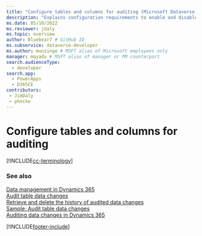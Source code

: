 ```yaml
---
title: "Configure tables and columns for auditing (Microsoft Dataverse) | Microsoft Docs" # Intent and product brand in a unique string of 43-59 chars including spaces
description: "Explains configuration requirements to enable and disable auditing of tables and their columns." # 115-145 characters including spaces. This abstract displays in the search result.
ms.date: 05/10/2022
ms.reviewer: jdaly
ms.topic: overview
author: Bluebear7 # GitHub ID
ms.subservice: dataverse-developer
ms.author: munzinge # MSFT alias of Microsoft employees only
manager: mayadu # MSFT alias of manager or PM counterpart
search.audienceType: 
  - developer
search.app: 
  - PowerApps
  - D365CE
contributors:
 - JimDaly
 - phecke
---
```


# Configure tables and columns for auditing

[!INCLUDE[cc-terminology](includes/cc-terminology.md)]

<!-- Delete this one -->


<!-- There are three levels where auditing can be configured: organization, table, and column. The organization level is the highest level, followed by the table level, and finally the column level. For column auditing to take place, auditing must be enabled at the column, table, and organization levels. For table auditing to take place, auditing must be enabled at the table and organization levels.  
  
 There is a slight difference in how auditing is enabled or disable for an organization compared to a table or column. You enable or disable auditing at the organization level by setting a particular column value of the organization record. However, for tables and columns, you set a property value of the table or column definition.  
  
 A user must be assigned the System Administrator or System Customizer role to enable or disable auditing.  
  
## Enabling auditing  

 By setting the <xref:Microsoft.Xrm.Sdk.Metadata.EntityMetadata.IsAuditEnabled> property of a table's definition and the <xref:Microsoft.Xrm.Sdk.Metadata.AttributeMetadata.IsAuditEnabled> property of each desired column's definition to `true`, data changes to records of those tables can be logged by the platform. However, when enabling auditing on a table, all of the table's columns are enabled for auditing by default. Of course you can explicitly disable auditing on any or all of the columns as needed. The <xref:Microsoft.Xrm.Sdk.Metadata.EntityMetadata.IsAuditEnabled> property can be set when the table or column definition is created or updated through the following requests: <xref:Microsoft.Xrm.Sdk.Messages.CreateEntityRequest>, <xref:Microsoft.Xrm.Sdk.Messages.UpdateEntityRequest>, <xref:Microsoft.Xrm.Sdk.Messages.CreateAttributeRequest>, <xref:Microsoft.Xrm.Sdk.Messages.UpdateAttributeRequest>.  
  
 After changing the table column definition, you must publish the table by using <xref:Microsoft.Crm.Sdk.Messages.PublishXmlRequest>. Changing the <xref:Microsoft.Xrm.Sdk.Metadata.EntityMetadata.IsAuditEnabled> property at the table level does not require publishing. Typically, customization and publishing is performed by the same user. However, if these tasks are performed by different users, auditing will record the publish action, the user that initiated the publish operation, and not the update action.  
  
 In addition, auditing is enabled at the organization level by setting the <xref:Microsoft.Xrm.Sdk.Metadata.EntityMetadata.IsAuditEnabled> column value of the target organization record to `true`.  
  
## Disabling auditing

 To disable auditing, just set <xref:Microsoft.Xrm.Sdk.Metadata.EntityMetadata.IsAuditEnabled>, as described previously, to `false`. Publish the table customizations if you have disabled auditing on any columns. You can disable auditing for a whole organization by setting the <xref:Microsoft.Xrm.Sdk.Metadata.EntityMetadata.IsAuditEnabled> column to `false` in the target organization's record.  
  
## Entities that can be audited

 All custom and most customizable tables can be audited. For a list of customizable tables, see [Which tables are customizable?](/dynamics365/customer-engagement/developer/which-entities-are-customizable).  
  
 The following table lists the non-customizable tables that cannot be audited. This table was obtained by testing for a `CanModifyAuditSettings` column value of `false` on each table's definition.  
  
|Non-customizable tables|  
|-|  
|ActivityPointer|  
|Annotation|  
|BulkOperation|  
|Calendar|  
|CalendarRule|  
|CustomerOpportunityRole|  
|Discount|  
|DiscountType|  
|IncidentResolution|  
|KbArticle|  
|KbArticleComment|  
|KbArticleTemplate|  
|Notification|  
|OpportunityClose|  
|OrderClose|  
|ProductPriceLevel|  
|QuoteClose|  
|RecurrenceRule|  
|Resource|  
|ResourceGroup|  
|ResourceGroupExpansion|  
|ResourceSpec|  
|SalesLiteratureItem|  
|SalesProcessInstance|  
|Service|  
|Subject|  
|Template|  
|UoM|  
|UoMSchedule|  
|Workflow|  
|WorkflowLog|   -->
  
### See also

 [Data management in Dynamics 365](/dynamics365/customer-engagement/developer/manage-data)   
 [Audit table data changes](/dynamics365/customer-engagement/developer/audit-entity-data-changes)   
 [Retrieve and delete the history of audited data changes](retrieve-and-delete-the-history-of-audited-data-changes.md)   
 [Sample: Audit table data changes](/dynamics365/customerengagement/on-premises/developer/sample-audit-entity-data-changes)   
 [Auditing data changes in Dynamics 365](/dynamics365/customer-engagement/developer/audit-entity-data-changes)

[!INCLUDE[footer-include](../../includes/footer-banner.md)]
